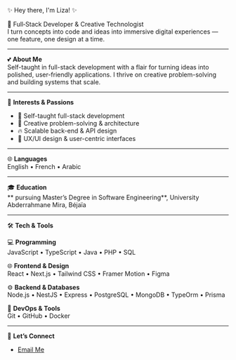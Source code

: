 ✨ Hey there, I'm Liza! ✨

🎨 Full‑Stack Developer & Creative Technologist  
I turn concepts into code and ideas into immersive digital experiences — one feature, one design at a time.

---

💕 **About Me**  
Self-taught in full-stack development with a flair for turning ideas into polished, user-friendly applications. I thrive on creative problem-solving and building systems that scale.

---

🧠 **Interests & Passions**  
- 🚀 Self-taught full-stack development
- 🧩 Creative problem-solving & architecture
- 🔥 Scalable back-end & API design
- 🎨 UX/UI design & user-centric interfaces

---

🌐 **Languages**  
English • French • Arabic 

---

🎓 **Education**  
** pursuing Master’s Degree in Software Engineering**, University Abderrahmane Mira, Béjaïa

---

🛠️ **Tech & Tools**

💻 **Programming**  
JavaScript • TypeScript • Java • PHP • SQL

🌐 **Frontend & Design**  
React • Next.js • Tailwind CSS • Framer Motion • Figma

⚙️ **Backend & Databases**  
Node.js • NestJS • Express • PostgreSQL • MongoDB • TypeOrm • Prisma

🧩 **DevOps & Tools**  
Git • GitHub • Docker 

---

🔗 **Let’s Connect**

- [Email Me](mailto:lizadjebara2@gmail.com)
